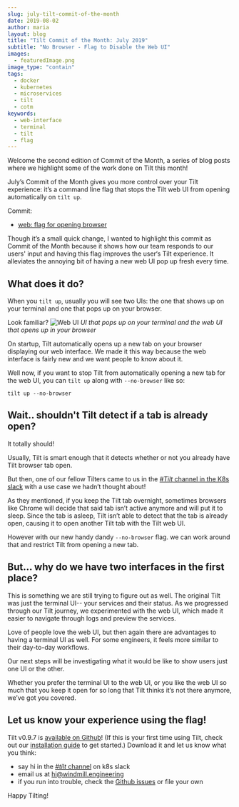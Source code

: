 ```yaml
---
slug: july-tilt-commit-of-the-month
date: 2019-08-02
author: maria
layout: blog
title: "Tilt Commit of the Month: July 2019"
subtitle: "No Browser - Flag to Disable the Web UI"
images:
  - featuredImage.png
image_type: "contain"
tags:
  - docker
  - kubernetes
  - microservices
  - tilt
  - cotm
keywords:
  - web-interface
  - terminal
  - tilt
  - flag 
---
```


Welcome the second edition of Commit of the Month, a series of blog posts where we highlight some of the work done on Tilt this month! 

July’s Commit of the Month gives you more control over your Tilt experience: it’s a command line flag that stops the Tilt web UI from opening automatically on `tilt up`.

Commit: 
* [web: flag for opening browser](https://github.com/windmilleng/tilt/pull/1830)

Though it’s a small quick change, I wanted to highlight this commit as Commit of the Month because it shows how our team responds to our users' input and having this flag improves the user‘s Tilt experience. It alleviates the annoying bit of having a new web UI pop up fresh every time.  


## What does it do?

When you `tilt up`, usually you will see two UIs: the one that shows up on your terminal and one that pops up on your browser. 


Look familiar? 
![Web UI](/assets/images/july-tilt-commit-of-the-month/twoUI.jpg) *UI that pops up on your terminal and the web UI that opens up in your browser*


On startup, Tilt automatically opens up a new tab on your browser displaying our web interface.  We made it this way because the web interface is fairly new and we want people to know about it.

Well now, if you want to stop Tilt from automatically opening a new tab for the web UI, you can `tilt up` along with `--no-browser` like so:
```
tilt up --no-browser
```

## Wait.. shouldn't Tilt detect if a tab is already open? 
It totally should!  

Usually, Tilt is smart enough that it detects whether or not you already have Tilt browser tab open. 

But then, one of our fellow Tilters came to us in the [*#Tilt* channel in the K8s slack](https://kubernetes.slack.com/messages/CESBL84MV/) with a use case we hadn’t thought about! 
 
As they mentioned, if you keep the Tilt tab overnight, sometimes browsers like Chrome will decide that said tab isn’t active anymore and will put it to sleep. Since the tab is asleep, Tilt isn’t able to detect that the tab is already open, causing it to open another Tilt tab with the Tilt web UI. 

However with our new handy dandy `--no-browser` flag. we can work around that and restrict Tilt from opening a new tab.


## But... why do we have two interfaces in the first place? 
This is something we are still trying to figure out as well. The original Tilt was just the terminal UI-- your services and their status. As we progressed through our Tilt journey, we experimented with the web UI, which made it easier to navigate through logs and preview the services.  

Love of people love the web UI, but then again there are advantages to having a terminal UI as well. For some engineers, it feels more similar to their day-to-day workflows. 

Our next steps will be investigating what it would be like to show users just one UI or the other.

Whether you prefer the terminal UI to the web UI, or you like the web UI so much that you keep it open for so long that Tilt thinks it’s not there anymore, we’ve got you covered.

## Let us know your experience using the flag! 

Tilt v0.9.7 is [available on Github](https://github.com/windmilleng/tilt/releases)! (If this is your first time using Tilt, check out our [installation guide](https://docs.tilt.dev/install.html) to get started.) Download it and let us know what you think: 
* say hi in the [*#tilt* channel](https://kubernetes.slack.com/messages/CESBL84MV/) on k8s slack
* email us at [hi@windmill.engineering](mailto:hi@windmill.engineering)
* if you run into trouble, check the [Github issues](https://github.com/windmilleng/tilt/issues) or file your own

Happy Tilting!
